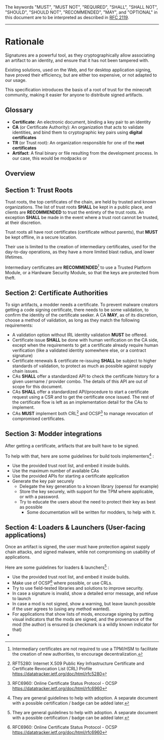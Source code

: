 The keywords "MUST", "MUST NOT", "REQUIRED", "SHALL", "SHALL NOT", "SHOULD", "SHOULD NOT", "RECOMMENDED", "MAY", and "OPTIONAL" in this document are to be interpreted as described in [RFC 2119](https://datatracker.ietf.org/doc/html/rfc2119).

-----

# Rationale
Signatures are a powerful tool, as they cryptographically allow associating an artifact to an identity, and ensure that it has not been tampered with.

Existing solutions, used on the Web, and for desktop application signing, have proved their efficiency, but are either too expensive, or not adapted to our usage.

This specification introduces the basis of a root of trust for the minecraft community, making it easier for anyone to distribute signed artifacts.

## Glossary
- **Certificate**: An electronic document, binding a key pair to an identity
- **CA** (or Certificate Authority): An organization that acts to validate identities, and bind them to cryptographic key pairs using **digital certificates**
- **TR** (or Trust root): An organization responsible for one of the **root certificates**
- **Artifact**: A final binary or file resulting from the development process. In our case, this would be modpacks or 
## Overview

## Section 1: Trust Roots

Trust roots, the top certificates of the chain, are held by trusted and known organizations.
The list of trust roots **SHALL** be kept in a public place, and clients are **RECOMMENDED** to trust the entirety of the trust roots. An exception **SHALL** be made in the event where a trust root cannot be trusted, at their discretion.

Trust roots all have root certificates (certificate without parents), that **MUST** be kept offline, in a secure location.

Their use is limited to the creation of intermediary certificates, used for the day-to-day operations, as they have a more limited blast radius, and lower lifetimes.

Intermediary certificates are **RECOMMENDED**[^1] to use a Trusted Platform Module, or a Hardware Security Module, so that the keys are protected from theft.

## Section 2: Certificate Authorities
To sign artifacts, a modder needs a certificate.
To prevent malware creators getting a code signing certificate, there needs to be some validation, to confirm the identity of the certificate seeker. A CA **MAY**, as of its discretion, choose a method of validation, as long as they match the following requirements:
- A validation option without IRL identity validation **MUST** be offered.
- Certificate issue **SHALL** be done with human verification on the CA side, except when the requirements to get a certificate already require human verification (like a validated identity somewhere else, or a contract signature)
- Certificate renewals & certificate re-issuing **SHALL** be subject to higher standards of validation, to protect as much as possible against supply chain issues.
- CAs **SHALL** offer a standardized API to check the certificate history for a given username / provider combo. The details of this API are out of scope for this document.
- CAs **SHALL** offer a standardized API/procedure to start a certificate request using a CSR and to get the certificate once issued. The rest of the certificate flow is left as an implementation detail for the CAs to implement.
- CAs **MUST** implement both CRL[^2] and OCSP[^3] to manage revocation of compromised certificates.

## Section 3: Modder integrations
After getting a certificate, artifacts that are built have to be signed. 

To help with that, here are some guidelines for build tools implementers[^4] :
- Use the provided trust root list, and embed it inside builds.
- Use the maximum number of available CAs
- Use the provided APIs for starting a certificate application
- Generate the key pair securely
	- Delegate the key generation to a known library (openssl for example)
	- Store the key securely, with support for the TPM where applicable, or with a password.
	- Try to educate the users about the need to protect their key as best as possible
		- Some documentation will be written for modders, to help with it.

## Section 4: Loaders & Launchers (User-facing applications)
Once an artifact is signed, the user must have protection against supply chain attacks, and signed malware, while not compromising on usability of applications.

Here are some guidelines for loaders & launchers[^4] :
- Use the provided trust root list, and embed it inside builds.
- Make use of OCSP[^3] where possible, or use CRLs.
- Try to use field-tested libraries and solutions to improve security.
- In case a signature is invalid, show a detailed error message, and refuse to launch
- In case a mod is not signed, show a warning, but leave launch possible if the user agrees to (using any method wanted).
- For applications that show lists of mods, encourage signing by putting visual indicators that the mods are signed, and the provenance of the mod (the author) is ensured (a checkmark is a wildly known indicator for that)
- 

[^1]: Intermediary certificates are not required to use a TPM/HSM to facilitate the creation of new authorities, to encourage decentralization.
[^2]: RFT5280: Internet X.509 Public Key Infrastructure Certificate and Certificate Revocation List (CRL) Profile https://datatracker.ietf.org/doc/html/rfc5280
[^3]: RFC6960: Online Certificate Status Protocol - OCSP https://datatracker.ietf.org/doc/html/rfc6960
[^4]: They are general guidelines to help with adoption. A separate document with a possible certification / badge can be added later.